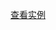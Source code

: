 <script id="modhtml" type="text/Template">
<!--可以改成input 或者a标签-->
<button class="btn">按钮</button>
<button class="btn btn-hot">按钮</button>
<button class="btn btn-key">按钮</button>
</script>
<script id="modcss" type="text/Template">
/* btn */
input:focus,button:focus{outline: none}
input.btn,button.btn{height:40px;cursor:pointer;}
.btn {background-color:#eee;display: inline-block;vertical-align: middle;*vertical-align: auto;zoom: 1;*overflow:visible;*display: inline;padding:0 12px;height:28px;line-height:28px;font-size: 12px;text-decoration: none;text-align: center; border:0;box-shadow:inset 0 -2px 0px rgba(0,0,0,0.2);border-radius: 3px;font-weight: bold;}
.btn[disabled],.btn[disabled]:hover,.btn[disabled]:active{background-color: #ccc;cursor:default;}

.btn:hover {background-color:#ddd;}
.btn:active {background-color: #aaa;box-shadow:inset 1px 2px 0px rgba(0,0,0,0.2);}
.btn-key{background-color: #f2395b;color: #fff;}
.btn-key:hover{background-color: #e23756;color: #fff;}
.btn-key:active{background-color: #af2b43;}
.btn-hot{background-color: #5dc2e6;color: #fff;}
.btn-hot:hover{background-color: #33b8d0;color: #fff;}
.btn-hot:active{background-color: #227d8d;}
</script>


<div class="example" data-load="#modhtml"></div>


[查看实例](edit.html?mod=u&id=btn)
